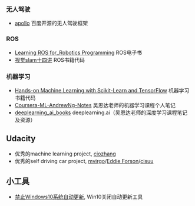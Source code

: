 ### 无人驾驶
- [apollo](https://github.com/ApolloAuto/apollo)
百度开源的无人驾驶框架

### ROS
- [Learning ROS for_Robotics Programming](https://github.com/AaronMR/Learning_ROS_for_Robotics_Programming_2nd_edition) ROS电子书
- [视觉slam十四讲](https://github.com/gaoxiang12/slambook) ROS书籍代码

### 机器学习
- [Hands-on Machine Learning with Scikit-Learn and TensorFlow](https://github.com/ageron/handson-ml) 机器学习书籍代码
- [Coursera-ML-AndrewNg-Notes](https://github.com/fengdu78/Coursera-ML-AndrewNg-Notes) 吴恩达老师的机器学习课程个人笔记
- [deeplearning_ai_books](https://github.com/fengdu78/deeplearning_ai_books) deeplearning.ai（吴恩达老师的深度学习课程笔记及资源）

## Udacity
- 优秀的machine learning project, [ciozhang](https://github.com/ciozhang/machinelearning-deeplearning-project) 
- 优秀的self driving car project, [mvirgo](https://github.com/mvirgo)/[Eddie Forson](https://github.com/kenshiro-o?tab=repositories)/[cisuu](https://github.com/cisuu)

## 小工具
- [禁止Windows10系统自动更新](https://github.com/f1tz/BlockWin10AU), Win10关闭自动更新工具
